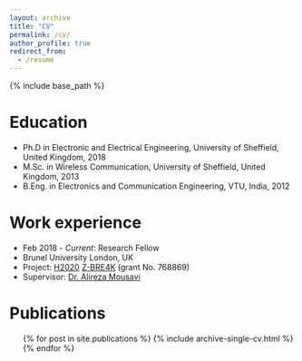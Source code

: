 ```yaml
---
layout: archive
title: "CV"
permalink: /cv/
author_profile: true
redirect_from:
  - /resume
---
```


{% include base_path %}

Education
======
* Ph.D in Electronic and Electrical Engineering, University of Sheffield, United Kingdom, 2018
* M.Sc. in Wireless Communication, University of Sheffield, United Kingdom, 2013
* B.Eng. in Electronics and Communication Engineering, VTU, India, 2012


Work experience
======
 * Feb 2018 - <i>Current</i>: Research Fellow
 * Brunel University London, UK
 * Project: [H2020](https://ec.europa.eu/programmes/horizon2020/en) [Z-BRE4K](https://www.z-bre4k.eu/) (grant No. 768869)
 * Supervisor: [Dr. Alireza Mousavi](http://people.brunel.ac.uk/~emstaam/)

Publications
======
<ul>{% for post in site.publications %}
  {% include archive-single-cv.html %}
{% endfor %}</ul>
